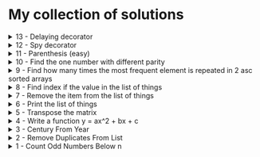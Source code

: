 # My collection of solutions
<details>
<summary>13 - Delaying decorator</summary>

- [View my Solution](./solutions/delaying-decorator.js)
- [Try on JS Info](https://javascript.info/call-apply-decorators#delaying-decorator)

</details>

<details>
<summary>12 - Spy decorator</summary>

- [View my Solution](./solutions/spy-decorator.js)
- [Try on JS Info](https://javascript.info/call-apply-decorators#spy-decorator)

</details>

<details>
<summary>11 - Parenthesis (easy)</summary>

- [View my Solution](./solutions/parenthesis-easy.js)

</details>

<details>
<summary>10 - Find the one number with different parity</summary>

- [View my Solution](./solutions/different-parity.js)

</details>

<details>
<summary>9 - Find how many times the most frequent element is repeated in 2 asc sorted arrays</summary>

- [View my Solution](./solutions/most-frequent.js)

</details>

<details>
<summary>8 - Find index if the value in the list of things</summary>

- [View my Solution](./solutions/find-item.js)

</details>

<details>
<summary>7 - Remove the item from the list of things</summary>

- [View my Solution](./solutions/remove-from-list.js)

</details>

<details>
<summary>6 - Print the list of things</summary>

- [View my Solution](./solutions/list-of-things.js)

</details>

<details>
<summary>5 - Transpose the matrix</summary>

- [View my Solution](./solutions/matrix.js)

</details>

<details>
<summary>4 - Write a function y = ax^2 + bx + c</summary>

- [View my Solution](./solutions/quadratic-equation.js)

</details>

<details>
<summary>3 - Century From Year</summary>

- [View my Solution](./solutions/century-from-year.js)
- [Try on Codewars](https://www.codewars.com/kata/5a3fe3dde1ce0e8ed6000097)

</details>

<details>
<summary>2 - Remove Duplicates From List</summary>

- [View my Solution](./solutions/remove-duplicates-from-list.js)
- [Try on Codewars](https://www.codewars.com/kata/57a5b0dfcf1fa526bb000118)

</details>

<details>
<summary>1 - Count Odd Numbers Below n</summary>

- [View my Solution](./solutions/count-odd-numbers-below-n.js)
- [Try on Codewars](https://www.codewars.com/kata/59342039eb450e39970000a6)

</details>